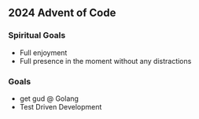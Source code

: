 ## 2024 Advent of Code

### Spiritual Goals

- Full enjoyment
- Full presence in the moment without any distractions

### Goals

- get gud @ Golang
- Test Driven Development
